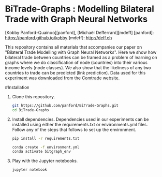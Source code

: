 # BiTrade-Graphs : Modelling Bilateral Trade with Graph Neural Networks

[Kobby Panford-Quainoo][panford], [Michaël Defferrard][mdeff]
[panford]: https://panford.github.io/kobby
[mdeff]: http://deff.ch

This repository contains all materials that accompanies our paper on "Bilateral Trade Modelling with Graph Neural Networks".
Here we show how bilateral trade between countries can be framed as a problem of learning on graphs where we do classification of node (countries) into their various income levels (node classes).
We also show that the likeliness of any two countries to trade can be predicted (link prediction). 
Data used for this experiment was downloaded from the Comtrade website.

#Installation
1. Clone this repository.
   ```sh
   git https://github.com/panford/BiTrade-Graphs.git
   cd BiTrade-Graphs
   ```

2. Install dependencies.
Dependencies used in our experiments can be installed using either the requirements.txt or environments.yml files. Follow any of the steps that follows to set up the environment.
   
   ```sh
   pip install -r requirements.txt
   ```
 
   ```sh
   conda create -f environment.yml
   conda activate bitgraph_env
   ```
   
3. Play with the Jupyter notebooks.
   ```sh
   jupyter notebook
   ```
